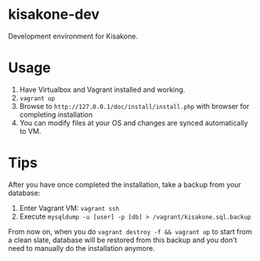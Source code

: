 kisakone-dev
============

Development environment for Kisakone.

Usage
=====

1. Have Virtualbox and Vagrant installed and working.
2. `vagrant up`
3. Browse to `http://127.0.0.1/doc/install/install.php` with browser for completing installation
4. You can modify files at your OS and changes are synced automatically to VM.


Tips
====

After you have once completed the installation, take a backup from your database:

1. Enter Vagrant VM: `vagrant ssh`
2. Execute `mysqldump -u [user] -p [db] > /vagrant/kisakone.sql.backup`

From now on, when you do `vagrant destroy -f && vagrant up` to start from a clean slate,
database will be restored from this backup and you don't need to manually do the installation anymore.

